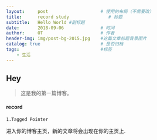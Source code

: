 ```yaml
---
layout:     post                    # 使用的布局（不需要改）
title:      record study               # 标题 
subtitle:   Hello World #副标题
date:       2018-09-06              # 时间
author:     OT                      # 作者
header-img: img/post-bg-2015.jpg    #这篇文章标题背景图片
catalog: true                       # 是否归档
tags:                               #标签
    - 生活
---
```


## Hey
>这是我的第一篇博客。
#### record
    1.Tagged Pointer
    

进入你的博客主页，新的文章将会出现在你的主页上.
